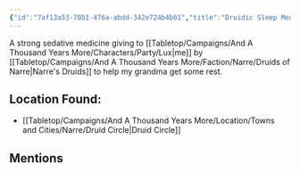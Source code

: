 ```yaml
---
{"id":"7af13a53-7051-476a-abdd-342e724b4b01","title":"Druidic Sleep Medicine","description":"A druidic medicine to help one sleep.","isInCurrentInventory":false,"amountHeld":0,"causeOfConsumption":"Consumed","publish":true,"date_created":"Saturday, April 13th 2024, 7:56:15 pm","date_modified":"Saturday, April 13th 2024, 8:30:04 pm","cssclasses":["mado-heading"],"path":"Tabletop/Campaigns/And A Thousand Years More/Inventory/Consumable/Druidic Sleep Medicine.md","permalink":"/tabletop/campaigns/and-a-thousand-years-more/inventory/consumable/druidic-sleep-medicine/","PassFrontmatter":true}
---
```



A strong sedative medicine giving to [[Tabletop/Campaigns/And A Thousand Years More/Characters/Party/Lux\|me]] by [[Tabletop/Campaigns/And A Thousand Years More/Faction/Narre/Druids of Narre\|Narre's Druids]] to help my grandma get some rest.

## Location Found:

- [[Tabletop/Campaigns/And A Thousand Years More/Location/Towns and Cities/Narre/Druid Circle\|Druid Circle]]

## Mentions


